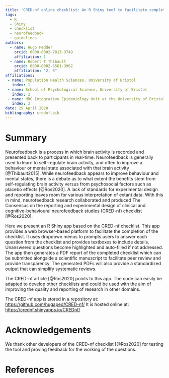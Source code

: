 ```yaml
---
title: 'CRED-nf online checklist: An R Shiny tool to facilitate completion of the Consensus on the reporting and experimental design of clinical and cognitive-behavioural neurofeedback studies (CRED-nf) checklist'
tags:
  - R
  - Shiny
  - checklist
  - neurofeedback
  - guidelines
authors:
  - name: Hugo Pedder
    orcid: 0000-0002-7813-3749
    affiliation: 1
  - name: Robert T Thibault
    orcid: 0000-0002-6561-3962    
    affiliation: "2, 3"
affiliations:
 - name: Population Health Sciences, University of Bristol
   index: 1
 - name: School of Psychological Science, University of Bristol
   index: 2
 - name: MRC Integrative Epidemiology Unit at the University of Bristol
   index: 3
date: 29 April 2020
bibliography: crednf.bib
---
```


# Summary

Neurofeedback is a process in which brain activity is recorded and presented back to participants in real-time. Neurofeedback is generally used to learn to self-regulate brain activity, and often to improve a behaviour or mental state associated with that brain activity [@Thibault2015]. While neurofeedback appears to improve behaviour and mental states, there is a debate as to what extent the benefits stem from self-regulating brain activity versus from psychosocial factors such as placebo effects [@Ros2020]. A lack of standards for experimental design and reporting leaves room for various interpretation of extant data. With this in mind, neurofeedback research collaborated and produced The Consensus on the reporting and experimental design of clinical and cognitive-behavioural neurofeedback studies (CRED-nf) checklist [@Ros2020].

Here we present an R Shiny app based on the CRED-nf checklist. This app provides a web browser-based platform to facilitate the completion of the checklist. It uses dropdown menus to prompts users to answer each question from the checklist and provides textboxes to include details. Unanswered questions become highlighted and auto-filled if not addressed. The app then generates a PDF report of the completed checklist which can be submitted alongside a scientific manuscript to facilitate peer review and provide transparency. The generated PDFs will also provide a standardized output that can simplify systematic reviews.

The CRED-nf article [@Ros2020] points to this app. The code can easily be adapted to develop other checklists and could be used with the aim of improving the quality and reporting of research in other domains.

The CRED-nf app is stored in a repository at: https://github.com/hugaped/CRED-nf/
It is hosted online at: https://crednf.shinyapps.io/CREDnf/


# Acknowledgements

We thank other developers of the CRED-nf checklist [@Ros2020] for testing the tool and proving feedback for the working of the questions.


# References
